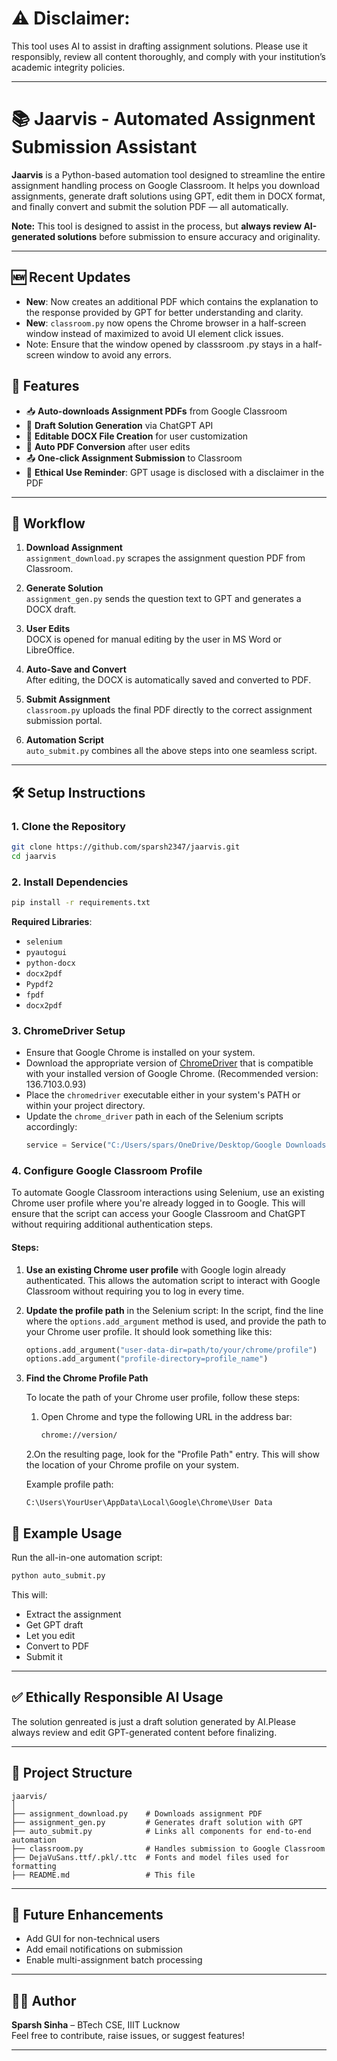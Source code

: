 # ⚠️ Disclaimer:
This tool uses AI to assist in drafting assignment solutions. Please use it responsibly, review all content thoroughly, and comply with your institution’s academic integrity policies.

---

# 📚 Jaarvis - Automated Assignment Submission Assistant

**Jaarvis** is a Python-based automation tool designed to streamline the entire assignment handling process on Google Classroom. It helps you download assignments, generate draft solutions using GPT, edit them in DOCX format, and finally convert and submit the solution PDF — all automatically.

**Note:** This tool is designed to assist in the process, but **always review AI-generated solutions** before submission to ensure accuracy and originality.

---

## 🆕 Recent Updates

- **New**: Now creates an additional PDF which contains the explanation to the response provided by GPT for better understanding and clarity.
- **New**: `classroom.py` now opens the Chrome browser in a half-screen window instead of maximized to avoid UI element click issues.
- Note: Ensure that the window opened by classsroom .py stays in a half-screen window to avoid any errors.


## 🚀 Features

- 📥 **Auto-downloads Assignment PDFs** from Google Classroom
- 🤖 **Draft Solution Generation** via ChatGPT API
- 📝 **Editable DOCX File Creation** for user customization
- 📄 **Auto PDF Conversion** after user edits
- 📤 **One-click Assignment Submission** to Classroom
- 🧠 **Ethical Use Reminder**: GPT usage is disclosed with a disclaimer in the PDF
---

## 🔁 Workflow

1. **Download Assignment**  
   `assignment_download.py` scrapes the assignment question PDF from Classroom.

2. **Generate Solution**  
   `assignment_gen.py` sends the question text to GPT and generates a DOCX draft.

3. **User Edits**  
   DOCX is opened for manual editing by the user in MS Word or LibreOffice.

4. **Auto-Save and Convert**  
   After editing, the DOCX is automatically saved and converted to PDF.

5. **Submit Assignment**  
   `classroom.py` uploads the final PDF directly to the correct assignment submission portal.

6. **Automation Script**  
   `auto_submit.py` combines all the above steps into one seamless script.

---

## 🛠️ Setup Instructions

### 1. **Clone the Repository**
```bash
git clone https://github.com/sparsh2347/jaarvis.git
cd jaarvis
```

### 2. **Install Dependencies**
```bash
pip install -r requirements.txt
```

**Required Libraries**:
- `selenium`
- `pyautogui`
- `python-docx`
- `docx2pdf`
- `Pypdf2`
- `fpdf`
- `docx2pdf`

### 3. **ChromeDriver Setup**
- Ensure that Google Chrome is installed on your system.
- Download the appropriate version of [ChromeDriver](https://chromedriver.chromium.org/downloads) that is compatible with your installed version of Google Chrome.
  (Recommended version: 136.7103.0.93)
- Place the `chromedriver` executable either in your system's PATH or within your project directory.
- Update the `chrome_driver` path in each of the Selenium scripts accordingly:
  ```python
  service = Service("C:/Users/spars/OneDrive/Desktop/Google Downloads/chromedriver-win64/chromedriver-win64/chromedriver.exe")

### 4. **Configure Google Classroom Profile**

To automate Google Classroom interactions using Selenium, use an existing Chrome user profile where you're already logged in to Google. This will ensure that the script can access your Google Classroom and ChatGPT without requiring additional authentication steps.

#### Steps:
1. **Use an existing Chrome user profile** with Google login already authenticated. This allows the automation script to interact with Google Classroom without requiring you to log in every time.

2. **Update the profile path** in the Selenium script:
   In the script, find the line where the `options.add_argument` method is used, and provide the path to your Chrome user profile. It should look something like this:
   ```python
   options.add_argument("user-data-dir=path/to/your/chrome/profile")
   options.add_argument("profile-directory=profile_name") 
   ```
3. **Find the Chrome Profile Path**

   To locate the path of your Chrome user profile, follow these steps:
   1. Open Chrome and type the following URL in the address bar:
      ```html
      chrome://version/
      ```
   2.On the resulting page, look for the "Profile Path" entry. This will show the location of       your Chrome profile on your system.

   Example profile path:
      ```profile_path
      C:\Users\YourUser\AppData\Local\Google\Chrome\User Data
      ```


## 🧪 Example Usage

Run the all-in-one automation script:
```bash
python auto_submit.py
```

This will:
- Extract the assignment
- Get GPT draft
- Let you edit
- Convert to PDF
- Submit it

---

## ✅ Ethically Responsible AI Usage


The solution genreated is just a draft solution generated by AI.Please always review and edit GPT-generated content before finalizing.

---

## 📁 Project Structure

```plaintext
jaarvis/
│
├── assignment_download.py    # Downloads assignment PDF
├── assignment_gen.py         # Generates draft solution with GPT
├── auto_submit.py            # Links all components for end-to-end automation
├── classroom.py              # Handles submission to Google Classroom
├── DejaVuSans.ttf/.pkl/.ttc  # Fonts and model files used for formatting
├── README.md                 # This file
```

---

## 📌 Future Enhancements

- Add GUI for non-technical users
- Add email notifications on submission
- Enable multi-assignment batch processing

---

## 🧑‍💻 Author

**Sparsh Sinha** – BTech CSE, IIIT Lucknow  
Feel free to contribute, raise issues, or suggest features!

---
